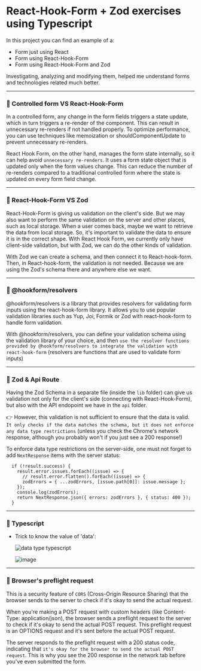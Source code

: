 # React-Hook-Form + Zod exercises using Typescript

In this project you can find an example of a:

- Form just using React
- Form using React-Hook-Form
- Form using React-Hook-Form and Zod

Investigating, analyzing and modifying them, helped me understand forms and technologies related much better.

---

### 🔹 Controlled form VS React-Hook-Form

In a controlled form, any change in the form fields triggers a state update, which in turn triggers a re-render of the component. This can result in unnecessary re-renders if not handled properly. To optimize performance, you can use techniques like memoization or shouldComponentUpdate to prevent unnecessary re-renders.

React Hook Form, on the other hand, manages the form state internally, so it can help avoid `unnecessary re-renders`. It uses a form state object that is updated only when the form values change. This can reduce the number of re-renders compared to a traditional controlled form where the state is updated on every form field change.

---

### 🔹 React-Hook-Form VS Zod

React-Hook-Form is giving us validation on the client's side. But we may also want to perform the same validation on the server and other places, such as local storage. When a user comes back, maybe we want to retrieve the data from local storage. So, it's important to validate the data to ensure it is in the correct shape. With React Hook Form, we currently only have client-side validation, but with Zod, we can do the other kinds of validation.

With Zod we can create a schema, and then connect it to React-hook-form. Then, in React-hook-form, the validation is not needed. Because we are using the Zod's schema there and anywhere else we want.

---

### 🔹 @hookform/resolvers

@hookform/resolvers is a library that provides resolvers for validating form inputs using the react-hook-form library. It allows you to use popular validation libraries such as Yup, Joi, Formik or Zod with react-hook-form to handle form validation.

With @hookform/resolvers, you can define your validation schema using the validation library of your choice, and then `use the resolver functions provided by @hookform/resolvers to integrate the validation with react-hook-form` (resolvers are functions that are used to validate form inputs)

---

### 🔹 Zod & Api Route

Having the Zod Schema in a separate file (inside the `lib` folder) can give us validation not only for the client's side (connecting with React-Hook-Form), but also with the API endopoint we have in the `api` folder.

👉 However, this validation is not sufficient to ensure that the data is valid. `It only checks if the data matches the schema, but it does not enforce any data type restrictions` (unless you check the Chrome's network response, although you probably won't if you just see a 200 response!)

To enforce data type restrictions on the server-side, one must not forget to add `NextResponse` items with the server status:

```
  if (!result.success) {
    result.error.issues.forEach((issue) => {
      // result.error.flatten().forEach((issue) => {
      zodErrors = { ...zodErrors, [issue.path[0]]: issue.message };
    });
    console.log(zodErrors);
    return NextResponse.json({ errors: zodErrors }, { status: 400 });
  }
```

---

### 🔹 Typescript

- Trick to know the value of 'data':

  ![data type typescript](https://github.com/vanesascode/vanesascode_portfolio/assets/131259155/3270f44b-1fb0-4e0b-b8d4-a6ca9d6b6bda)

  ![image](https://github.com/vanesascode/vanesascode_portfolio/assets/131259155/98f3a8db-9e68-4265-b72f-0c266c0c0336)

---

### 🔹 Browser's preflight request

This is a security feature of `CORS` (Cross-Origin Resource Sharing) that the browser sends to the server to check if it's okay to send the actual request.

When you're making a POST request with custom headers (like Content-Type: application/json), the browser sends a preflight request to the server to check if it's okay to send the actual POST request. This preflight request is an OPTIONS request and it's sent before the actual POST request.

The server responds to the preflight request with a 200 status code, indicating that `it's okay for the browser to send the actual POST request`. This is why you see the 200 response in the network tab before you've even submitted the form.
